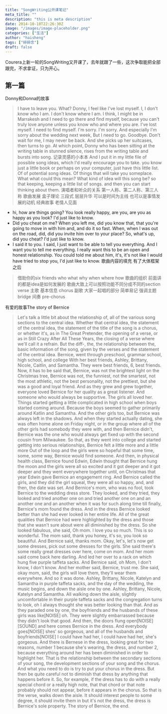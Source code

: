 ```yaml
---
title: "SongWriting公开课笔记"
meta_title: ""
description: "this is meta description"
date: 2014-10-18T22:26:30Z
image: "/images/image-placeholder.png"
categories: ["生活"]
author: "haisheng"
tags: ["碎碎念"]
draft: false
---
```



Courera上新一轮的SongWriting又开课了，去年就跟了一些，这次争取能把全部跟完，不求拿证，只为开心。

## 第一篇
Donny和Donna的故事
> I have to leave you.
What?
Donny, I feel like I've lost myself. I, I don't know who I am. I don't know where I am. I think, I might be in Marrakesh and I need to go there and find myself, because
you can't truly love anyone unless you know who and where you are. I've lost myself. I need to find myself. I'm sorry. I'm sorry. And especially I'm sorry about the wedding next week, But I need to go.
Goodbye. Don't wait for me, I may never be back. And she picks up her suitcases, then turns to go.
At which point, Donny who has been sitting at the writing table in stunned silence, rises from the writing table and bursts into song.
记录灵感的小本本
>And I put it in my little file of possible song ideas, which I'd really encourage you to take. you know just a little book or perhaps on
your computer, just have this little list. Of of potential song ideas. Of things that will take you someplace. What what could this mean?
What kind of idea will this song be? so that keeping, keeping a little list of songs. and then you can start thinking about them.
演唱者和听众的关系
>第一人称、第二人称、第三人称
歌曲发展
>盒子理论 三段式 层层升华 可以是时间为主线 也可以是事情发展的动机
经典故事 老情人见面
*  hi, how are things going? You look really happy, are you, are you as happy as you look? I'd just like to know.
*  Did you cheat on me? When you left me, did you know that, that you're going to move in with him and, and do it so fast. When, when I was out on the road, did,
 did you invite him over to your place? So, what's up, did you cheat? I'd just like to know.
*   I said it to you. I said, I just want to be able to tell you everything. And I want you to tell me everything.
I really want this to be an open and honest relationship. You could told me about him, it's, it's not like I would have tried to stop you,
I'd just like to know.
歌曲内容的填充 有了大体框架之后
>借助你的six friends
who what why when where how
歌曲的组织 前面讲的都是idea是如何发展的  歌曲大致上可以按照功能不同分成不同的section
verse 主歌 基本信息
chorus 副歌 大家一起唱的部分 简单易记 强调主题
bridge 间奏
pre-chorus

有爱的故事The story of Bernice
>Let's talk a little bit about the relationship of, all of the various song sections to the central idea. Whether that central idea, the statement of the central idea, the statement of the title of the song is a chorus, or whether it's, as in The Great Pretender, the opening of a verse, or as in Still Crazy After All These Years, the closing of a verse where we'll call it a refrain. But the diff-, the, the relationship between the, basic information of the song, given by the verses and the statement of the central idea. Bernice, went through preschool, grammar school, high school, and college With her best friends, Ashley, Brittany, Nicole, Caitlin, and Samantha.
They were best friends, 6, best friends. Now, it has to be said that, Bernice, was not the brightest light on the Christmas
tree, Bernice was not, the funniest, not the smartest, not the most athletic, not the best personality, not the prettiest, but she was a good and loyal friend. And as they grew and grew together,
everyone loved Bernice for her quality as a great listener. And someone who would always be supportive.
The girls all loved her. Things started getting a little complicated in high school when boys started coming around. Because the boys seemed to gather primarily around Katlin and Samantha.
And the other girls too, but Bernice was always left in the shadows. And when they started actually dating, she was often home alone on Friday night,
or in the group where all of the other girls had somebody they were with, and then Bernice didn't, Bernice was the one who would always get fixed up with the
second cousin from Milwaukee. So that, as they went into college and started getting into serious relationships, Bernice felt a little more
and a little more Out of the loop and the girls were so hopeful that some time, some, some way, Bernice would find someone.
And then, in physical health class, Bernice found Edwin, Edwin thought that Bernice hung the moon and the girls were all so excited and it got deeper and it got deeper and they went everywhere
together until, on Christmas that year Edwin gave Bernice an engagement ring. And Bernice called the girls, and they
did the girl squeal, they were all so happy, and, and then, the date was set. And Bernice's mom, who was no fool, took Bernice to the wedding dress store.
They looked, and they tried, they looked and tried another one on and tried another one on and an another one and an another when it was for such along time
till finally, Bernice's mom found the dress. And in the dress Bernice looked better than she had ever looked in her entire life. All of the great qualities that Bernice
had were highlighted by the dress and those that she wasn't sure about were all diminished by the dress.
So she looked fabulous, she said, Oh mom. I love you so much. This is so wonderful. The mom said, thank you honey, it's so, you look so beautiful.
And Bernice said, thanks mom. Okay, let's, let's now get some dresses, pick out some dresses for the girls. She said there's some really great
dresses over here, come on mom. And her mom said come back here darling. And led her over to a rack on which hung five purple taffeta sacks.
And Bernice said, oh Mom, I don't know, I don't know. And her mother said, Bernice, trust me. She said, okay mom, said, the girls will love them, they'll wear them everywhere. And so it was done. Ashley, Brittany, Nicole, Katelyn and
Samantha in purple taffeta sacks, and the day of the wedding, the music begins, and down the aisle one by one. Ashley, Brittany, Nicole, Katelyn and
Samantha. All walking down the aisle, slightly uncomfortable in their purple taffeta sacks and the congregation turns to look, oh I always thought she was better
looking than that. And as they paraded one by one, the boyfriends and the husbands of these girls was like[NOISE] oh. They were slightly embarrassed because
they didn't look that good. And then, the doors flung open[NOISE][SOUND] and here comes Bernice in the dress. And everybody goes[NOISE] shes' so
gorgeous, and all of the husbands and boyfriends[NOISE] I could have had her, I could have had her, she's gorgeous.
And there is Bernese in the dress, looking great for two reasons, number 1 because she's wearing, the dress, and number 2, because everything around her
has been diminished in order to highlight her. That is the relationship between the secondary sections of your song, the development sections of your song and the
chorus. And what you need to do is try to put your chorus in the dress. But then be quite careful not to diminish that dress by anything that happens
before it. So, for example, if the dress has to do with a really special chord or a really high note, that that chord or that note probably should not appear, before it appears in the chorus. So that is the verse, walks down the
aisle. It should interest people to some degree, it should invite them in but it's not the dress, the dress is Bernice's sole property.
The story of Bernice, the end.
